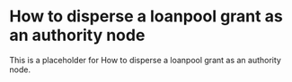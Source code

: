 # How to disperse a loanpool grant as an authority node

This is a placeholder for How to disperse a loanpool grant as an authority node.
